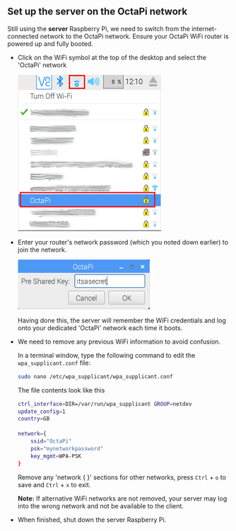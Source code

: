 ## Set up the server on the OctaPi network

Still using the **server** Raspberry Pi, we need to switch from the internet-connected network to the OctaPi network. Ensure your OctaPi WiFi router is powered up and fully booted.

- Click on the WiFi symbol at the top of the desktop and select the 'OctaPi' network

    ![Click on the Wifi symbol](images/click-wifi.png)

- Enter your router's network password (which you noted down earlier) to join the network.

    ![Enter the password](images/type-password.png)

    Having done this, the server will remember the WiFi credentials and log onto your dedicated 'OctaPi' network each time it boots.

- We need to remove any previous WiFi information to avoid confusion.

    In a terminal window, type the following command to edit the `wpa_supplicant.conf` file:

    ```bash
    sudo nano /etc/wpa_supplicant/wpa_supplicant.conf
    ```

    The file contents look like this

    ```bash
    ctrl_interface=DIR=/var/run/wpa_supplicant GROUP=netdev
    update_config=1
    country=GB

    network={
	    ssid="OctaPi"
	    psk="mynetworkpassword"
	    key_mgmt=WPA-PSK
    }
    ```

    Remove any 'network { }' sections for other networks, press `Ctrl` + `o` to save and `Ctrl` + `x` to exit.

    **Note:** If alternative WiFi networks are not removed, your server may log into the wrong network and not be available to the client.

- When finished, shut down the server Raspberry Pi.
